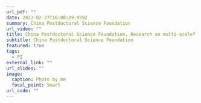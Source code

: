 ```yaml
---
url_pdf: ""
date: 2022-02-27T16:08:29.959Z
summary: China Postdoctoral Science Foundation
url_video: ""
title: China Postdoctoral Science Foundation, Research on multi-scalef prediction of urban functions based on big data
subtitle: China Postdoctoral Science Foundation
featured: true
tags:
  - PI
external_link: ""
url_slides: ""
image:
  caption: Photo by me
  focal_point: Smart
url_code: ""
---
```


